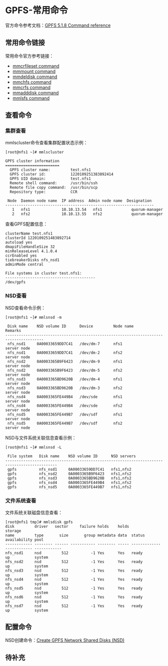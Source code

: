 # GPFS-常用命令
官方命令参考文档：[GPFS 5.1.8 Command reference](https://www.ibm.com/docs/en/storage-scale/5.1.8?topic=command-reference)
## 常用命令链接
常用命令官方参考链接：
- [mmcrfileset command](https://www.ibm.com/docs/en/storage-scale/4.2.0?topic=commands-mmcrfileset-command)
- [mmmount command](https://www.ibm.com/docs/en/storage-scale/4.2.0?topic=commands-mmmount-command)
- [mmdeldisk command](https://www.ibm.com/docs/en/storage-scale/4.2.0?topic=commands-mmdeldisk-command)
- [mmchfs command](https://www.ibm.com/docs/en/storage-scale/4.2.0?topic=commands-mmchfs-command#mmchfs)
- [mmcrfs command](https://www.ibm.com/docs/en/storage-scale/4.2.0?topic=commands-mmcrfs-command)
- [mmadddisk command](https://www.ibm.com/docs/en/storage-scale/4.2.0?topic=commands-mmadddisk-command)
- [mmlsfs command](https://www.ibm.com/docs/en/storage-scale/4.2.0?topic=commands-mmlsfs-command)

## 查看命令
### 集群查看
mmlscluster命令查看集群配置状态示例：
```
[root@nfs1 ~]# mmlscluster

GPFS cluster information
========================
  GPFS cluster name:         test.nfs1
  GPFS cluster id:           1220109251383892414
  GPFS UID domain:           test.nfs1
  Remote shell command:      /usr/bin/ssh
  Remote file copy command:  /usr/bin/scp
  Repository type:           CCR

 Node  Daemon node name  IP address  Admin node name  Designation
------------------------------------------------------------------
   1   nfs1              10.10.13.54   nfs1             quorum-manager
   2   nfs2              10.10.13.55   nfs2             quorum-manager
```
查看GPFS配置信息：
```
clusterName test.nfs1
clusterId 1220109251483892714
autoload yes
dmapiFileHandleSize 32
minReleaseLevel 4.1.0.4
ccrEnabled yes
tiebreakerDisks nfs_nsd1
adminMode central

File systems in cluster test.nfs1:
----------------------------------------
/dev/gpfs
```
### NSD查看
NSD查看命令示例：
```
[root@nfs1 ~]# mmlsnsd -m

 Disk name    NSD volume ID      Device         Node name                Remarks       
---------------------------------------------------------------------------------------
 nfs_nsd1     0A00033659DD7C41   /dev/dm-7      nfs1                     server node
 nfs_nsd1     0A00033659DD7C41   /dev/dm-2      nfs2                     server node
 nfs_nsd2     0A0003365B9F6423   /dev/dm-9      nfs1                     server node
 nfs_nsd2     0A0003365B9F6423   /dev/dm-5      nfs2                     server node
 nfs_nsd3     0A0003365BD9620B   /dev/dm-4      nfs1                     server node
 nfs_nsd3     0A0003365BD9620B   /dev/dm-3      nfs2                     server node
 nfs_nsd4     0A0003365FE449B4   /dev/sde       nfs1                     server node
 nfs_nsd4     0A0003365FE449B4   /dev/sde       nfs2                     server node
 nfs_nsd5     0A0003365FE449B7   /dev/sdf       nfs1                     server node
 nfs_nsd5     0A0003365FE449B7   /dev/sdf       nfs2                     server node
```
NSD与文件系统关联信息查看示例：
```
[root@nfs1 ~]# mmlsnsd -L

 File system   Disk name    NSD volume ID      NSD servers                                   
---------------------------------------------------------------------------------------------
 gpfs          nfs_nsd1     0A00033659DD7C41   nfs1,nfs2                
 gpfs          nfs_nsd2     0A0003365B9F6423   nfs1,nfs2                
 gpfs          nfs_nsd3     0A0003365BD9620B   nfs1,nfs2                
 gpfs          nfs_nsd4     0A0003365FE449B4   nfs1,nfs2                
 gpfs          nfs_nsd5     0A0003365FE449B7   nfs1,nfs2  
```
### 文件系统查看
文件系统关联磁盘信息查看：
```
[root@nfs1 tmp]# mmlsdisk gpfs
disk         driver   sector     failure holds    holds                            storage
name         type       size       group metadata data  status        availability pool
------------ -------- ------ ----------- -------- ----- ------------- ------------ ------------
nfs_nsd1     nsd         512          -1 Yes      Yes   ready         up           system       
nfs_nsd2     nsd         512          -1 Yes      Yes   ready         up           system       
nfs_nsd3     nsd         512          -1 Yes      Yes   ready         up           system       
nfs_nsd4     nsd         512          -1 Yes      Yes   ready         up           system       
nfs_nsd5     nsd         512          -1 Yes      Yes   ready         up           system       
nfs_nsd6     nsd         512          -1 Yes      Yes   ready         up           system       
nfs_nsd7     nsd         512          -1 Yes      Yes   ready         up           system 
```
## 配置命令
NSD创建命令：[Create GPFS Network Shared Disks (NSD)](https://www.ibm.com/docs/en/storage-scale/4.2.0?topic=clusters-create-gpfs-network-shared-disks-nsd)
## 待补充